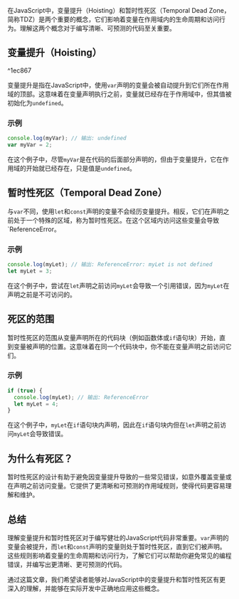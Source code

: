 
在JavaScript中，变量提升（Hoisting）和暂时性死区（Temporal Dead Zone，简称TDZ）是两个重要的概念，它们影响着变量在作用域内的生命周期和访问行为。理解这两个概念对于编写清晰、可预测的代码至关重要。

## 变量提升（Hoisting）

^1ec867


变量提升是指在JavaScript中，使用`var`声明的变量会被自动提升到它们所在作用域的顶部。这意味着在变量声明执行之前，变量就已经存在于作用域中，但其值被初始化为`undefined`。

### 示例

```javascript
console.log(myVar); // 输出: undefined
var myVar = 2;
```

在这个例子中，尽管`myVar`是在代码的后面部分声明的，但由于变量提升，它在作用域的开始就已经存在，只是值是`undefined`。

## 暂时性死区（Temporal Dead Zone）

与`var`不同，使用`let`和`const`声明的变量不会经历变量提升。相反，它们在声明之前处于一个特殊的区域，称为暂时性死区。在这个区域内访问这些变量会导致`ReferenceError。

### 示例

```javascript
console.log(myLet); // 输出: ReferenceError: myLet is not defined
let myLet = 3;
```

在这个例子中，尝试在`let`声明之前访问`myLet`会导致一个引用错误，因为`myLet`在声明之前是不可访问的。

## 死区的范围

暂时性死区的范围从变量声明所在的代码块（例如函数体或`if`语句块）开始，直到变量被声明的位置。这意味着在同一个代码块中，你不能在变量声明之前访问它们。

### 示例

```javascript
if (true) {
  console.log(myLet); // 输出: ReferenceError
  let myLet = 4;
}
```

在这个例子中，`myLet`在`if`语句块内声明，因此在`if`语句块内但在`let`声明之前访问`myLet`会导致错误。

## 为什么有死区？

暂时性死区的设计有助于避免因变量提升导致的一些常见错误，如意外覆盖变量或在声明之前访问变量。它提供了更清晰和可预测的作用域规则，使得代码更容易理解和维护。

## 总结

理解变量提升和暂时性死区对于编写健壮的JavaScript代码非常重要。`var`声明的变量会被提升，而`let`和`const`声明的变量则处于暂时性死区，直到它们被声明。这些规则影响着变量的生命周期和访问行为，了解它们可以帮助你避免常见的编程错误，并编写出更清晰、更可预测的代码。

通过这篇文章，我们希望读者能够对JavaScript中的变量提升和暂时性死区有更深入的理解，并能够在实际开发中正确地应用这些概念。